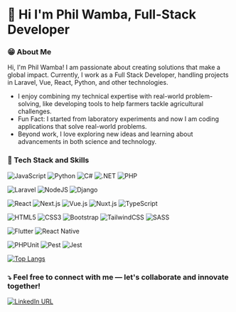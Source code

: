 # 🤩 Hi I'm Phil Wamba, Full-Stack Developer

### 😁 About Me

Hi, I'm Phil Wamba! I am passionate about creating solutions that make a global impact. Currently, I work as a Full Stack Developer, handling projects in Laravel, Vue, React, Python, and other technologies. 

- I enjoy combining my technical expertise with real-world problem-solving, like developing tools to help farmers tackle agricultural challenges.
- Fun Fact: I started from laboratory experiments and now I am coding applications that solve real-world problems.
- Beyond work, I love exploring new ideas and learning about advancements in both science and technology.

### 🚀 Tech Stack and Skills
![JavaScript](https://img.shields.io/badge/javascript-%23323330.svg?style=for-the-badge&logo=javascript&logoColor=%23F7DF1E)
![Python](https://img.shields.io/badge/Python-3776AB?style=for-the-badge&logo=python&logoColor=white)
![C#](https://img.shields.io/badge/C%23-239120?style=for-the-badge&logo=c-sharp&logoColor=white)
![.NET](https://img.shields.io/badge/.NET-512BD4?style=for-the-badge&logo=dotnet&logoColor=white)
![PHP](https://img.shields.io/badge/php-%23777BB4.svg?style=for-the-badge&logo=php&logoColor=white)

![Laravel](https://img.shields.io/badge/Laravel-FF2D20?style=for-the-badge&logo=laravel&logoColor=white)
![NodeJS](https://img.shields.io/badge/node.js-6DA55F?style=for-the-badge&logo=node.js&logoColor=white)
![Django](https://img.shields.io/badge/Django-092E20?style=for-the-badge&logo=django&logoColor=white)

![React](https://img.shields.io/badge/react-%2320232a.svg?style=for-the-badge&logo=react&logoColor=%2361DAFB)
![Next.js](https://img.shields.io/badge/Next.js-000000?style=for-the-badge&logo=nextdotjs&logoColor=white)
![Vue.js](https://img.shields.io/badge/vuejs-%2335495e.svg?style=for-the-badge&logo=vuedotjs&logoColor=%234FC08D)
![Nuxt.js](https://img.shields.io/badge/Nuxt.js-00DC82?style=for-the-badge&logo=nuxtdotjs&logoColor=white)
![TypeScript](https://img.shields.io/badge/typescript-%23007ACC.svg?style=for-the-badge&logo=typescript&logoColor=white)

![HTML5](https://img.shields.io/badge/html5-%23E34F26.svg?style=for-the-badge&logo=html5&logoColor=white)
![CSS3](https://img.shields.io/badge/css3-%231572B6.svg?style=for-the-badge&logo=css3&logoColor=white)
![Bootstrap](https://img.shields.io/badge/Bootstrap-7952B3?style=for-the-badge&logo=bootstrap&logoColor=white)
![TailwindCSS](https://img.shields.io/badge/tailwindcss-%2338B2AC.svg?style=for-the-badge&logo=tailwind-css&logoColor=white)
![SASS](https://img.shields.io/badge/SASS-hotpink.svg?style=for-the-badge&logo=SASS&logoColor=white)

![Flutter](https://img.shields.io/badge/Flutter-02569B?style=for-the-badge&logo=flutter&logoColor=white)
![React Native](https://img.shields.io/badge/React_Native-20232A?style=for-the-badge&logo=react&logoColor=61DAFB)

![PHPUnit](https://img.shields.io/badge/PHPUnit-366488?style=for-the-badge&logo=php&logoColor=white)
![Pest](https://img.shields.io/badge/Pest-FF3366?style=for-the-badge&logo=pestphp&logoColor=white)
![Jest](https://img.shields.io/badge/-jest-%23C21325?style=for-the-badge&logo=jest&logoColor=white)

[![Top Langs](https://github-readme-stats.vercel.app/api/top-langs/?username=philwamba&layout=compact)](https://github.com/anuraghazra/github-readme-stats)

### ⤵️ Feel free to connect with me — let's collaborate and innovate together!
[![LinkedIn URL](https://img.shields.io/badge/linkedin-%230077B5.svg?style=for-the-badge&logo=linkedin&logoColor=white)](https://www.linkedin.com/in/philwamba)

